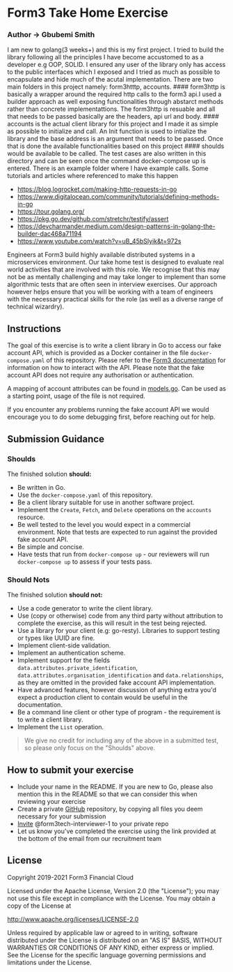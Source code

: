 # Form3 Take Home Exercise

### Author -> Gbubemi Smith
I am new to golang(3 weeks+) and this is my first project. I tried to build the library following all the principles I have become accustomed to as a developer e.g OOP, SOLID. I ensured any user of the library only has access to the public interfaces which I exposed and I tried as much as possible to encapsulate and hide much of the acutal implementation. There are two main folders in this project namely: form3htttp, accounts. #### form3http is basically a wrapper around the required http calls to the form3 api.I used a builder approach as well exposing functionalities through abstarct methods rather than concrete implementattions. The form3http is resuable and all that needs to be passed basically are the headers, api url and body. #### accounts is the actual client library for this project and I made it as simple as possible to initialize and call. An Init function is used to intialize the library and the base address is an argument that needs to be passed. Once that is done the available functionalities based on this project #### shoulds would be available to be called. The test cases are also written in this directory and can be seen once the command docker-compose up is entered. There is an example folder where I have example calls. Some tutorials and articles where referenced to make this happen
- https://blog.logrocket.com/making-http-requests-in-go
- https://www.digitalocean.com/community/tutorials/defining-methods-in-go
- https://tour.golang.org/
- https://pkg.go.dev/github.com/stretchr/testify/assert
- https://devcharmander.medium.com/design-patterns-in-golang-the-builder-dac468a71194
- https://www.youtube.com/watch?v=uB_45bSIyik&t=972s

Engineers at Form3 build highly available distributed systems in a microservices environment. Our take home test is designed to evaluate real world activities that are involved with this role. We recognise that this may not be as mentally challenging and may take longer to implement than some algorithmic tests that are often seen in interview exercises. Our approach however helps ensure that you will be working with a team of engineers with the necessary practical skills for the role (as well as a diverse range of technical wizardry). 

## Instructions
The goal of this exercise is to write a client library in Go to access our fake account API, which is provided as a Docker
container in the file `docker-compose.yaml` of this repository. Please refer to the
[Form3 documentation](http://api-docs.form3.tech/api.html#organisation-accounts) for information on how to interact with the API. Please note that the fake account API does not require any authorisation or authentication.

A mapping of account attributes can be found in [models.go](./models.go). Can be used as a starting point, usage of the file is not required.

If you encounter any problems running the fake account API we would encourage you to do some debugging first,
before reaching out for help.

## Submission Guidance

### Shoulds

The finished solution **should:**
- Be written in Go.
- Use the `docker-compose.yaml` of this repository.
- Be a client library suitable for use in another software project.
- Implement the `Create`, `Fetch`, and `Delete` operations on the `accounts` resource.
- Be well tested to the level you would expect in a commercial environment. Note that tests are expected to run against the provided fake account API.
- Be simple and concise.
- Have tests that run from `docker-compose up` - our reviewers will run `docker-compose up` to assess if your tests pass.

### Should Nots

The finished solution **should not:**
- Use a code generator to write the client library.
- Use (copy or otherwise) code from any third party without attribution to complete the exercise, as this will result in the test being rejected.
- Use a library for your client (e.g: go-resty). Libraries to support testing or types like UUID are fine.
- Implement client-side validation.
- Implement an authentication scheme.
- Implement support for the fields `data.attributes.private_identification`, `data.attributes.organisation_identification`
  and `data.relationships`, as they are omitted in the provided fake account API implementation.
- Have advanced features, however discussion of anything extra you'd expect a production client to contain would be useful in the documentation.
- Be a command line client or other type of program - the requirement is to write a client library.
- Implement the `List` operation.
> We give no credit for including any of the above in a submitted test, so please only focus on the "Shoulds" above.

## How to submit your exercise

- Include your name in the README. If you are new to Go, please also mention this in the README so that we can consider this when reviewing your exercise
- Create a private [GitHub](https://help.github.com/en/articles/create-a-repo) repository, by copying all files you deem necessary for your submission
- [Invite](https://help.github.com/en/articles/inviting-collaborators-to-a-personal-repository) @form3tech-interviewer-1 to your private repo
- Let us know you've completed the exercise using the link provided at the bottom of the email from our recruitment team

## License

Copyright 2019-2021 Form3 Financial Cloud

Licensed under the Apache License, Version 2.0 (the "License"); you may not use this file except in compliance with the License.
You may obtain a copy of the License at

http://www.apache.org/licenses/LICENSE-2.0

Unless required by applicable law or agreed to in writing, software distributed under the License is distributed on an "AS IS" BASIS, WITHOUT WARRANTIES OR CONDITIONS OF ANY KIND, either express or implied. See the License for the specific language governing permissions and limitations under the License.
